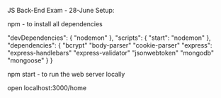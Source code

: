 JS Back-End Exam - 28-June Setup:

npm - to install all dependencies

 "devDependencies": {
    "nodemon"
  },
  "scripts": {
    "start": "nodemon"
  },
  "dependencies": {
    "bcrypt"
    "body-parser"
    "cookie-parser"
    "express": 
    "express-handlebars"
    "express-validator"
    "jsonwebtoken"
    "mongodb"
    "mongoose"
  }
}

npm start - to run the web server locally

open localhost:3000/home
